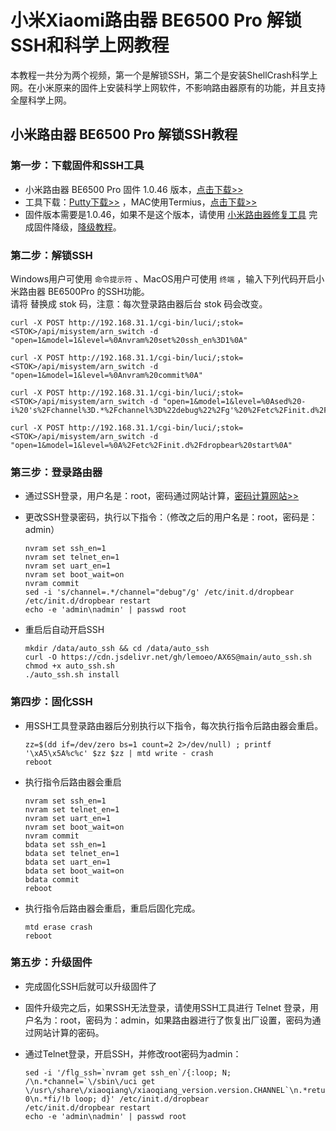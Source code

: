 # 小米Xiaomi路由器 BE6500 Pro 解锁SSH和科学上网教程
本教程一共分为两个视频，第一个是解锁SSH，第二个是安装ShellCrash科学上网。在小米原来的固件上安装科学上网软件，不影响路由器原有的功能，并且支持全屋科学上网。

## 小米路由器 BE6500 Pro 解锁SSH教程

### 第一步：下载固件和SSH工具
- 小米路由器 BE6500 Pro 固件 1.0.46 版本，<a href="https://github.com/eujc/lyq/releases/download/ROM/miwifi_rd08_firmware_076b5_1.0.46.bin" target="_blank">点击下载>></a>
- 工具下载：<a href="https://github.com/eujc/lyq/releases/download/ROM/putty.zip" target="_blank">Putty下载>></a> ，MAC使用Termius，<a href="https://termius.com/download" target="_blank">点击下载>></a>
- 固件版本需要是1.0.46，如果不是这个版本，请使用 <a href="https://bigota.miwifi.com/xiaoqiang/tools/MIWIFIRepairTool.x86.zip" target="_blank">小米路由器修复工具</a> 完成固件降级，<a href="https://youtu.be/noBqKNq2MTk" target="_blank">降级教程</a>。

### 第二步：解锁SSH
Windows用户可使用 <code>命令提示符</code> 、MacOS用户可使用 <code>终端</code> ，输入下列代码开启小米路由器 BE6500Pro 的SSH功能。<br>
请将 <STOK> 替换成 stok 码，注意：每次登录路由器后台 stok 码会改变。

    curl -X POST http://192.168.31.1/cgi-bin/luci/;stok=<STOK>/api/misystem/arn_switch -d "open=1&model=1&level=%0Anvram%20set%20ssh_en%3D1%0A"
    
    curl -X POST http://192.168.31.1/cgi-bin/luci/;stok=<STOK>/api/misystem/arn_switch -d "open=1&model=1&level=%0Anvram%20commit%0A"
    
    curl -X POST http://192.168.31.1/cgi-bin/luci/;stok=<STOK>/api/misystem/arn_switch -d "open=1&model=1&level=%0Ased%20-i%20's%2Fchannel%3D.*%2Fchannel%3D%22debug%22%2Fg'%20%2Fetc%2Finit.d%2Fdropbear%0A"
    
    curl -X POST http://192.168.31.1/cgi-bin/luci/;stok=<STOK>/api/misystem/arn_switch -d "open=1&model=1&level=%0A%2Fetc%2Finit.d%2Fdropbear%20start%0A"

### 第三步：登录路由器
- 通过SSH登录，用户名是：root，密码通过网站计算，<a href="https://miwifi.dev/ssh" target="_blank">密码计算网站>></a>
- 更改SSH登录密码，执行以下指令：（修改之后的用户名是：root，密码是：admin）

      nvram set ssh_en=1
      nvram set telnet_en=1
      nvram set uart_en=1
      nvram set boot_wait=on
      nvram commit
      sed -i 's/channel=.*/channel="debug"/g' /etc/init.d/dropbear
      /etc/init.d/dropbear restart
      echo -e 'admin\nadmin' | passwd root

- 重启后自动开启SSH

      mkdir /data/auto_ssh && cd /data/auto_ssh
      curl -O https://cdn.jsdelivr.net/gh/lemoeo/AX6S@main/auto_ssh.sh
      chmod +x auto_ssh.sh
      ./auto_ssh.sh install

### 第四步：固化SSH
- 用SSH工具登录路由器后分别执行以下指令，每次执行指令后路由器会重启。

      zz=$(dd if=/dev/zero bs=1 count=2 2>/dev/null) ; printf '\xA5\x5A%c%c' $zz $zz | mtd write - crash
      reboot

- 执行指令后路由器会重启

      nvram set ssh_en=1
      nvram set telnet_en=1
      nvram set uart_en=1
      nvram set boot_wait=on
      nvram commit
      bdata set ssh_en=1
      bdata set telnet_en=1
      bdata set uart_en=1
      bdata set boot_wait=on
      bdata commit
      reboot

- 执行指令后路由器会重启，重启后固化完成。

      mtd erase crash
      reboot

### 第五步：升级固件
- 完成固化SSH后就可以升级固件了
- 固件升级完之后，如果SSH无法登录，请使用SSH工具进行 Telnet 登录，用户名为：root，密码为：admin，如果路由器进行了恢复出厂设置，密码为通过网站计算的密码。
- 通过Telnet登录，开启SSH，并修改root密码为admin：

      sed -i '/flg_ssh=`nvram get ssh_en`/{:loop; N; /\n.*channel=`\/sbin\/uci get \/usr\/share\/xiaoqiang\/xiaoqiang_version.version.CHANNEL`\n.*return 0\n.*fi/!b loop; d}' /etc/init.d/dropbear
      /etc/init.d/dropbear restart
      echo -e 'admin\nadmin' | passwd root



